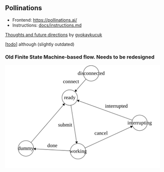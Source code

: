 ## Pollinations

- Frontend: https://pollinations.ai/
- Instructions: [docs/instructions.md](docs/instructions.md)

[Thoughts and future directions](docs/Pollinations%209bc30012e1a04f94b4d6f045629f0631.md) by [gyokaykucuk](https://github.com/gokaykucuk) 

[[todo]] although (slightly outdated)

### Old Finite State Machine-based flow. Needs to be redesigned
![FSM](fsm.svg)

[//begin]: # "Autogenerated link references for markdown compatibility"
[todo]: docs/todo "todo"
[//end]: # "Autogenerated link references"